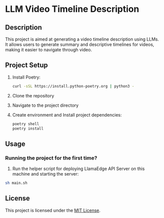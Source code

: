 # LLM Video Timeline Description

## Description

This project is aimed at generating a video timeline description using LLMs. It allows users to generate summary and descriptive timelines for videos, making it easier to navigate through video.

## Project Setup

1. Install Poetry:

   ```bash
   curl -sSL https://install.python-poetry.org | python3 -
   ```

2. Clone the repository
3. Navigate to the project directory
4. Create environment and Install project dependencies:

   ```bash
   poetry shell
   poetry install
   ```

## Usage

### Running the project for the first time?

1. Run the helper script for deploying LlamaEdge API Server on this machine and starting the server:

```bash
sh main.sh
```

## License

This project is licensed under the [MIT License](LICENSE).

